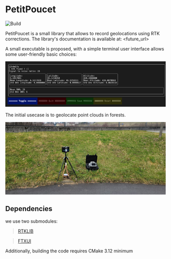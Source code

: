 # PetitPoucet

![Build](https://github.com/DamienGilliard/PetitPoucet/actions/workflows/c-cpp.yml/badge.svg)

PetitPoucet is a small library that allows to record geolocations using RTK corrections. The library's documentation is available at: <future_url>

A small executable is proposed, with a simple terminal user interface allows some user-friendly basic choices:
<p align="center"> <img src="./assets/img/PetitPoucet_terminal_interface.png"> 

The initial usecase is to geolocate point clouds in forests.
<p align="center"> <img src="./assets/img/PetitPoucet_evaluation_setup.jpg">

## Dependencies
we use two submodules:
> [RTKLIB](https://github.com/DamienGilliard/RTKLIB)

> [FTXUI](https://github.com/ArthurSonzogni/FTXUI)

Additionally, building the code requires CMake 3.12 minimum